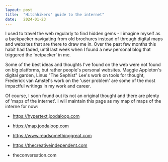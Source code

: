 ```yaml
---
layout: post
title:  "Hitchhikers' guide to the internet"
date:   2024-01-23
---
```


I used to travel the web regularly to find hidden gems - I imagine myself as a backpacker navigating from old brochures instead of through digital maps and websites that are there to draw me in. Over the past few months this habit had faded, until last week when I found a new personal blog that triggered the 'netpacker' in me. 

Some of the best ideas and thoughts I've found on the web were not found on big platforms, but rather people's personal websites. Maggie Appleton's digital garden, Linus "The Sephist" Lee's work on tools for thought, Frederick van Amstel's work on the 'user problem' are some of the most impactful writings in my work and career. 

Of course, I soon found out its not an original thought and there are plenty of 'maps of the internet'. I will maintain this page as my map of maps of the interne for now: 

- https://hypertext.joodaloop.com
- https://map.joodaloop.com
- https://www.readsomethinggreat.com
- https://thecreativeindependent.com


- theconversation.com